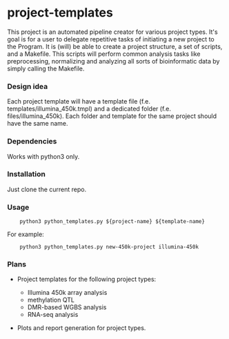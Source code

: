 # project-templates

This project is an automated pipeline creator for various project types.
It's goal is for a user to delegate repetitive tasks of initiating a new project to the Program.
It is (will) be able to create a project structure, a set of scripts, and a Makefile.
This scripts will perform common analysis tasks like preprocessing, normalizing and analyzing all sorts of bioinformatic data by simply calling the Makefile.

### Design idea ###

Each project template will have a template file (f.e. templates/illumina_450k.tmpl) and a dedicated folder (f.e. files/illumina_450k).
Each folder and template for the same project should have the same name.

### Dependencies ###

Works with python3 only.

### Installation ###

Just clone the current repo.

### Usage ###

        python3 python_templates.py ${project-name} ${template-name}
        
For example:

        python3 python_templates.py new-450k-project illumina-450k
        
### Plans ###

- Project templates for the following project types:

    - Illumina 450k array analysis
    - methylation QTL
    - DMR-based WGBS analysis
    - RNA-seq analysis


- Plots and report generation for project types.